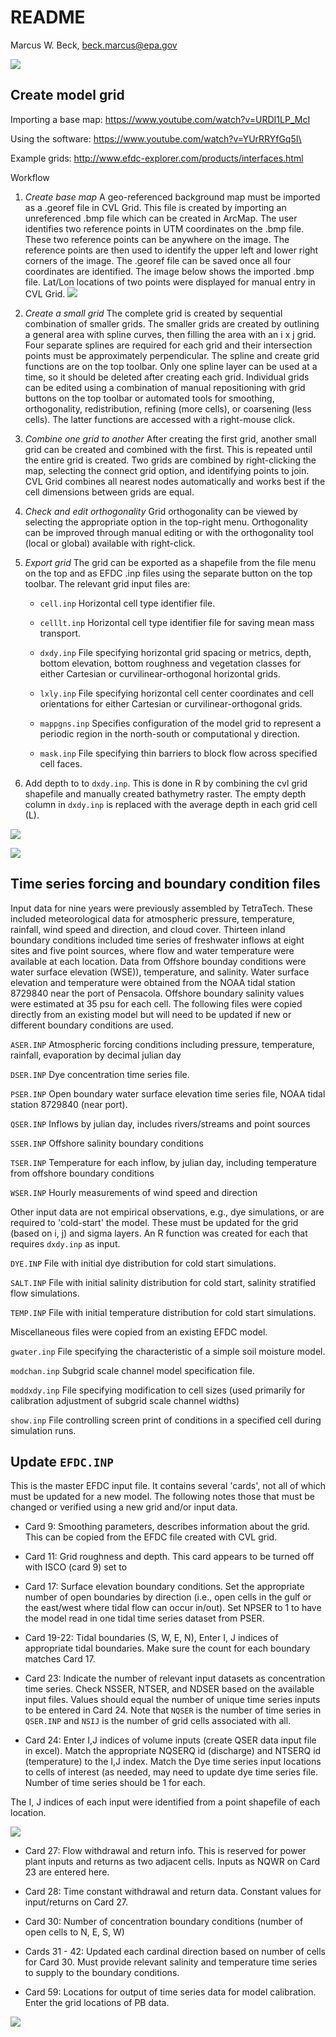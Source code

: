 # README
Marcus W. Beck, beck.marcus@epa.gov  

![](figs/efdc_flo.png)

## Create model grid

Importing a base map: https://www.youtube.com/watch?v=URDI1LP_McI

Using the software: https://www.youtube.com/watch?v=YUrRRYfGq5I\

Example grids: http://www.efdc-explorer.com/products/interfaces.html

Workflow 

1. *Create base map* A geo-referenced background map must be imported as a .georef file in CVL Grid.  This file is created by importing an unreferenced .bmp file which can be created in ArcMap.  The user identifies two reference points in UTM coordinates on the .bmp file.  These two reference points can be anywhere on the image.  The reference points are then used to identify the upper left and lower right corners of the image.  The .georef file can be saved once all four coordinates are identified. The image below shows the imported .bmp file.  Lat/Lon locations of two points were displayed for manual entry in CVL Grid. ![](figs/bath_ref.png)

2. *Create a small grid* The complete grid is created by sequential combination of smaller grids. The smaller grids are created by outlining a general area with spline curves, then filling the area with an i x j grid.  Four separate splines are required for each grid and their intersection points must be approximately perpendicular.  The spline and create grid functions are on the top toolbar.  Only one spline layer can be used at a time, so it should be deleted after creating each grid. Individual grids can be edited using a combination of manual repositioning with grid buttons on the top toolbar or automated tools for smoothing, orthogonality, redistribution, refining (more cells), or coarsening (less cells).  The latter functions are accessed with a right-mouse click.  

3.	*Combine one grid to another* After creating the first grid, another small grid can be created and combined with the first.  This is repeated until the entire grid is created.  Two grids are combined by right-clicking the map, selecting the connect grid option, and identifying points to join.  CVL Grid combines all nearest nodes automatically and works best if the cell dimensions between grids are equal.  

4.	*Check and edit orthogonality* Grid orthogonality can be viewed by selecting the appropriate option in the top-right menu.  Orthogonality can be improved through manual editing or with the orthogonality tool (local or global) available with right-click.  

5.	*Export grid* The grid can be exported as a shapefile from the file menu on the top and as EFDC .inp files using the separate button on the top toolbar.  The relevant grid input files are:

    * `cell.inp` Horizontal cell type identifier file.
    
    * `celllt.inp` Horizontal cell type identifier file for saving mean mass transport.
    
    * `dxdy.inp` File specifying horizontal grid spacing or metrics, depth, bottom elevation, bottom roughness and vegetation classes for either Cartesian or curvilinear-orthogonal horizontal grids.
    
    * `lxly.inp` File specifying horizontal cell center coordinates and cell orientations for
    either Cartesian or curvilinear-orthogonal grids.
    
    * `mappgns.inp` Specifies configuration of the model grid to represent a periodic region in the north-south or computational y direction.
    
    * `mask.inp` File specifying thin barriers to block flow across specified cell faces.

6. Add depth to to `dxdy.inp`.  This is done in R by combining the cvl grid shapefile and manually created bathymetry raster. The empty depth column in `dxdy.inp` is replaced with the average depth in each grid cell (L).

![](efdc_inst_files/figure-html/unnamed-chunk-2-1.png)<!-- -->

![](efdc_inst_files/figure-html/unnamed-chunk-3-1.png)<!-- -->

## Time series forcing and boundary condition files

Input data for nine years were previously assembled by TetraTech. These included meteorological data for atmospheric pressure, temperature, rainfall, wind speed and direction, and cloud cover.  Thirteen inland boundary conditions included time series of freshwater inflows at eight sites and five point sources, where flow and water temperature were available at each location. Data from Offshore bounday conditions were water surface elevation (WSE)), temperature, and salinity.  Water surface elevation and temperature were obtained from the NOAA tidal station 8729840 near the port of Pensacola.  Offshore boundary salinity values were estimated at 35 psu for each cell.  The following files were copied directly from an existing model but will need to be updated if new or different boundary conditions are used.  

`ASER.INP` Atmospheric forcing conditions including pressure, temperature, rainfall, evaporation by decimal julian day

`DSER.INP` Dye concentration time series file.

`PSER.INP` Open boundary water surface elevation time series file, NOAA tidal station 8729840 (near port).

`QSER.INP` Inflows by julian day, includes rivers/streams and  point sources

`SSER.INP` Offshore salinity boundary conditions

`TSER.INP` Temperature for each inflow, by julian day, including temperature from offshore boundary conditions

`WSER.INP` Hourly measurements of wind speed and direction

Other input data are not empirical observations, e.g., dye simulations, or are required to 'cold-start' the model.  These must be updated for the grid (based on i, j) and sigma layers.  An R function was created for each that requires `dxdy.inp` as input.   

`DYE.INP` File with initial dye distribution for cold start simulations.

`SALT.INP` File with initial salinity distribution for cold start, salinity stratified flow simulations.

`TEMP.INP` File with initial temperature distribution for cold start simulations.

Miscellaneous files were copied from an existing EFDC model. 

`gwater.inp` File specifying the characteristic of a simple soil moisture model.

`modchan.inp` Subgrid scale channel model specification file.

`moddxdy.inp` File specifying modification to cell sizes (used primarily for calibration adjustment of subgrid scale channel widths)

`show.inp` File controlling screen print of conditions in a specified cell during simulation runs.

## Update `EFDC.INP`

This is the master EFDC input file.  It contains several 'cards', not all of which must be updated for a new model. The following notes those that must be changed or verified using a new grid and/or input data.

* Card 9: Smoothing parameters, describes information about the grid.  This can be copied from the EFDC file created with CVL grid.

* Card 11: Grid roughness and depth. This card appears to be turned off with ISCO (card 9) set to 

* Card 17: Surface elevation boundary conditions. Set the appropriate number of open boundaries by direction (i.e., open cells in the gulf or the east/west where tidal flow can occur in/out). Set NPSER to 1 to have the model read in one tidal time series dataset from PSER. 

*	Card 19-22: Tidal boundaries (S, W, E, N), Enter I, J indices of appropriate tidal boundaries. Make sure the count for each boundary matches Card 17.

* Card 23: Indicate the number of relevant input datasets as concentration time series. Check NSSER, NTSER, and NDSER based on the available input files. Values should equal the number of unique time series inputs to be entered in Card 24. Note that `NQSER` is the number of time series in `QSER.INP` and `NSIJ` is the number of grid cells associated with all.  

*	Card 24: Enter I,J indices of volume inputs (create QSER data input file in excel). Match the appropriate NQSERQ id (discharge) and NTSERQ id (temperature) to the I,J index. Match the Dye time series input locations to cells of interest (as needed, may need to update dye time series file. Number of time series should be 1 for each.

The I, J indices of each input were identified from a point shapefile of each location. 

![](efdc_inst_files/figure-html/unnamed-chunk-4-1.png)<!-- -->

* Card 27: Flow withdrawal and return info. This is reserved for power plant inputs and returns as two adjacent cells. Inputs as NQWR on Card 23 are entered here. 

* Card 28: Time constant withdrawal and return data.  Constant values for input/returns on Card 27.

* Card 30: Number of concentration boundary conditions (number of open cells to N, E, S, W)

* Cards 31 - 42: Updated each cardinal direction based on number of cells for Card 30. Must provide relevant salinity and temperature time series to supply to the boundary conditions. 

* Card 59: Locations for output of time series data for model calibration. Enter the grid locations of PB data.

![](efdc_inst_files/figure-html/unnamed-chunk-5-1.png)<!-- -->
